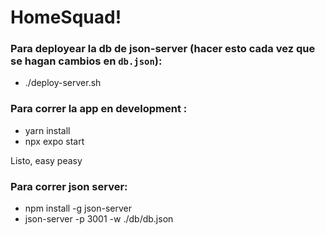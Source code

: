 # HomeSquad!

### Para deployear la db de json-server (hacer esto cada vez que se hagan cambios en `db.json`):

- ./deploy-server.sh

### Para correr la app en development :

- yarn install
- npx expo start

Listo, easy peasy

### Para correr json server:
- npm install -g json-server
- json-server -p 3001 -w ./db/db.json
